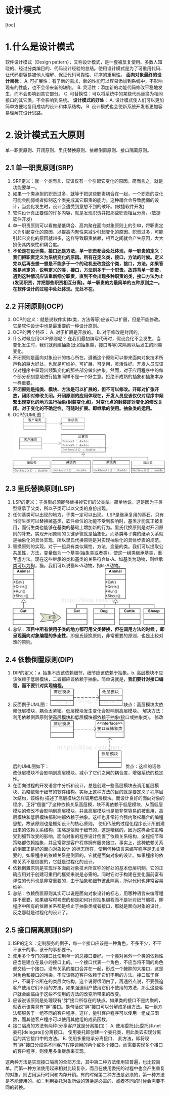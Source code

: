 # 设计模式
[toc]
# 1.什么是设计模式
软件设计模式（Design pattern），又称设计模式，是一套被反复使用、多数人知晓的、经过分类编目的、代码设计经验的总结。使用设计模式是为了可重用代码、让代码更容易被他人理解、保证代码可靠性、程序的重用性。
**面向对象最终的设计目标**：
A. 可扩展性：有了新的需求，新的性能可以容易添加到系统中，不影响现有的性能，也不会带来新的缺陷。
B. 灵活性：添加新的功能代码修改平稳地发生，而不会影响到其它部分。
C. 可替换性：可以将系统中的某些代码替换为相同接口的其它类，不会影响到系统。
**设计模式的好处**：
A. 设计模式使人们可以更加简单方便地复用成功的设计和体系结构。
B. 设计模式也会使新系统开发者更加容易理解其设计思路。
# 2.设计模式五大原则
单一职责原则、开闭原则、里氏替换原则、依赖倒置原则、接口隔离原则。
## 2.1 单一职责原则(SRP)
1. SRP定义：就一个类而言，应该仅有一个引起它变化的原因。简而言之，就是功能要单一。
2. 如果一个类承担的职责过多，就等于把这些职责耦合在一起，一个职责的变化可能会削弱或者抑制这个类完成其它职责的能力。这种耦合会导致脆弱的设计，当变化发生时，设计会遭受到意想不到的破坏。(敏捷软件开发)
3. 软件设计真正要做的许多内容，就是发现职责并把那些职责相互分离。(敏捷软件开发)
4. 单一职责原则可以看做是低耦合、高内聚在面向对象原则上的引申，将职责定义为引起变化的原因，以提高内聚性来减少引起变化的原因。职责过多，可能引起它变化的原因就越多，这样导致职责依赖，相互之间就会产生原因，大大损伤其内聚性和耦合度。
5. **不论是在设计类，接口还是方法，单一职责都会处处体现，单一职责的定义：我们把职责定义为系统变化的原因。所有在定义类，接口，方法的时候。定义完以后再去想一想是不能多于一个的动机去改变这个类，接口，方法。如果答案是肯定的，说明定义的类，接口，方法则多于一个职责。故违背单一职责，遇到这种情况应该重新细分职责，直到不会出现多种职责的类，接口方法为止(发现职责，并把那些职责相互分离)。单一职责的为最简单的五种原则之一。在软件设计的过程中处处体现。无处不在。**
## 2.2 开闭原则(OCP)
1. OCP的定义：就是说软件实体(类，方法等等)应该可以扩展，但是不能修改。它是软件设计中也是最重要的一种设计原则。
2. OCP的两个特征：
    A. 对于扩展是开放的。
    B. 对于修改是封闭的。
3. 什么时候应用OCP原则呢？
在我们最初编写代码时，假设变化不会发生，当变化发生时，我们就创建抽象(比如抽象类，接口等等)来隔离以后发生的同类变化。
4. 开闭原则是面向对象设计的核心所在。遵循这个原则可以带来面向对象技术所声称的巨大好处，也就是可维护，可扩展，可复用，灵活性好。开发人员应该仅对程序中呈现出频繁变化的那些部分做出抽象，然而，对于应用程序中的每个部分都刻意地进行抽象同样不是一个好主意。拒绝不成熟的抽象和抽象本身一样重要。
5. **开闭原则是指类、模块、方法是可以扩展的，但不可以修改。开即对扩张开放，闭即对修改关闭。开闭原则的应用体现在，开发人员应该仅仅对程序中频繁出现变化的地方进行抽象(封装变化点)。对变化点的封装即对变化的修改关闭。对于变化的不确定性，可随时扩展。即继承的使用。抽象类的运用。**
6. OCP的UML图： 
![](_v_images/20210123185342386_20645.png)
## 2.3 里氏替换原则(LSP)
1. LSP的定义：子类型必须能够替换掉它们的父类型。简单地说，这是因为子类型继承了父类，所以子类可以以父类的身份出现。
2. 任何基类可以出现的地方，子类一定可以出现。 LSP是继承复用的基石，只有当衍生类可以替换掉基类，软件单位的功能不受到影响时，基类才能真正被复用，而衍生类也能够在基类的基础上增加新的行为。里氏代换原则是对开闭原则的补充。实现开闭原则的关键步骤就是抽象化。而基类与子类的继承关系就是抽象化的具体实现，所以里氏代换原则是对实现抽象化的具体步骤的规范。
3. 替换原则的实现。对于一组具有类似属性，方法，变量的类。我们可以提取公共属性，方法，变量做为一个基类(抽象类或者类)，使这一组类继承基类，重写虚方法。现在这些继承的类和基类的关系符合Is-A。如基类为动物，则继承类可以为狗，猫。我们可以说猫Is-A动物，狗Is-A动物。
![](_v_images/20210123185603395_23125.png)
4. 总结：**项目中所有使用子类的地方都可用父类替换，但在调用方法的时候 ，即呈现面向对象编程的多态性**。即里氏替换原则，非常重要的原则，也是比较对难的原则。

## 2.4 依赖倒置原则(DIP)
1. DIP的定义：a. 抽象不应该依赖细节，细节应该依赖于抽象。b. 高层模块不应该依赖于低层模块，二者都应该依赖于抽象。简单说就是，**我们要针对接口编程，而不要针对实现编程。**
2. 反面例子UML图：
![](_v_images/20210123185931474_23926.png)
缺点：高层模块太依赖低层模块，耦合太紧密。低层模块发生变化会影响到高层模块。
解决方法：利用依赖倒置原则使高层模块和低层模块都依赖于抽象(接口或抽象类)。
修改后的UML图如下：
![](_v_images/20210123185937196_21679.png)
优点：这样的话修改低层模块不会影响到高层模块，减小了它们之间的耦合度，增强系统的稳定性。
3. 在面向过程的开发语言中分析和设计，总是创建一些高层模块去调用低层模块、策略依赖于细节的软件结构。实际上这种方法的目的就是要定义子程序层次结构，该结构 描述了高层模块怎样调用低层模块。而设计良好的面向对象的程序，正好“倒置”了这种依赖关系高层模，块不再依赖于低层模块，从而低层模块的修改不会影响到高层模块，并且高层模块也是能非常容易的被重用，高层模块和低层模块都影响都依赖于抽象。这样也非常符合强内聚松耦合的编程思想。故该原则也是框架设计的核心原则。
使用传统的过程化程序设计所创建出来的依赖关系结构，策略是依赖于细节的，这是糟糕的，因为这样会使策略受到细节改变的影响，面向对象的程序设计倒置了依赖关系结构，全程细节和策略都依赖抽象，并且常常是客户程序拥有服务接口。事实上，这种依赖关系的倒置正是好的面向对象设计 的标志所在，使用何种语言来编写程序是无关紧要的。如果程序的依赖关系是倒置的，它就是面向对象的设计。如果程序的依赖关系不是倒置的，它就是过程化的设计。
4. 依赖倒置原则是实现许多面向对象技术所宣称的好处的基本低层机制。它的正确应用对于创建可重用的框架来说是必需的。同时它对于构建在变化面前富有弹性的代码也是非常重要的，由于抽象和细节彼此隔离，所以代码也非常容易维护。
5. 总结：依赖倒置原则其实可以说是面向对象设计的标志，用哪种语言来编写程序不重要，如果编写时考虑的都是如何针对抽象编程而不是针对细节编程，即程序中所有的依赖关系都是终止于抽象类或者接口，那就是面向对象的设计，反之那就是过程化的设计了。
## 2.5 接口隔离原则(ISP)
1. ISP的定义：定制服务的例子，每一个接口应该是一种角色，不多不少，不干不该干的事，该干的事都要干。
2. 使用多个专门的接口比使用单一的总接口要好。一个类对另外一个类的依赖性应当是建立在最小的接口上的。一个接口代表一个角色，不应当将不同的角色都交给一个接口。没有关系的接口合并在一起，形成一个臃肿的大接口，这是对角色和接口的污染。不应该强迫客户依赖于它们不用的方法。接口属于客户，不属于它所在的类层次结构。这个说得很明白了，再通俗点说，不要强迫客户使用它们不用的方法，如果强迫用户使用它们不使用的方法，那么这些客户就会面临由于这些不使用的方法的改变所带来的改变。
3. 应该说该原则是处理现有“胖”接口所存在的缺点。如果类的接口不是内聚的，就表示该类具有“胖”接口。换句话说“胖”接口可以分解成多组方法。每一组方法都服务于一组不同的客户程序。这样，量引客户程序可以使用一组成员函数，而其他客户程序可以使用其他组的成员函数。
4. 接口隔离的方法有两种(分享客户就是分离接口)：
A. 使用委托(此委托非.net委托[delegate])分离接口。
    使用委托即创建一个委托类，用此类去实现分离后的其它接口中的方法。
B. 使用多重继承分离接口、
    此方法，即将现有“胖”接口分成供不同客户程序调用的两个或多个接口，而需要实现多个接口的客户程序，则使用多重继承来实现。

这两种方法是实现接口隔离的全部方法，其中第二种方法使用较普遍，也比较简单。而第一种方法使用起来相对比较复杂，而且在使用委托的过程中也会产生重复的对象，则占用运行时间和内存开销。有的时候第二种方法是必须的，第一种方法是不能使用的。如：利用委托对象所做的转换是必需的，或者不同的时候会需要不同的转换。